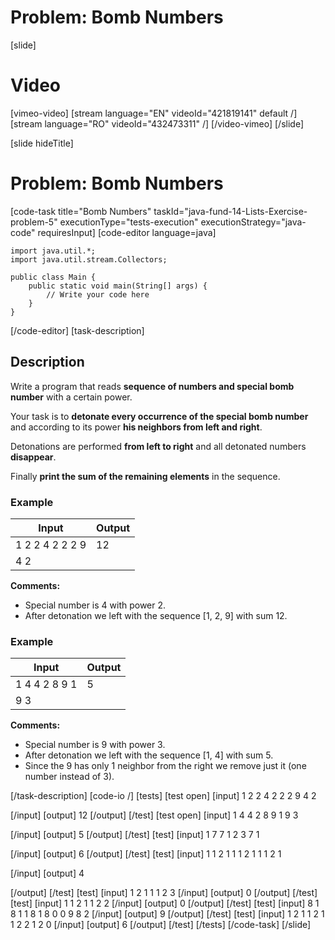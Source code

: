 # Problem: Bomb Numbers

[slide]
# Video

[vimeo-video]
[stream language="EN" videoId="421819141" default /]
[stream language="RO" videoId="432473311"  /]
[/video-vimeo]
[/slide]

[slide hideTitle]
# Problem: Bomb Numbers
[code-task title="Bomb Numbers" taskId="java-fund-14-Lists-Exercise-problem-5" executionType="tests-execution" executionStrategy="java-code" requiresInput]
[code-editor language=java]
```
import java.util.*;
import java.util.stream.Collectors;

public class Main {
    public static void main(String[] args) {
        // Write your code here
    }
}
```
[/code-editor]
[task-description]
## Description
Write a program that reads **sequence of numbers and special bomb number** with a certain power.

Your task is to **detonate every occurrence of the special bomb number** and according to its power **his neighbors from left and right**.

Detonations are performed **from left to right** and all detonated numbers **disappear**.

Finally **print the sum of the remaining elements** in the sequence.

### Example
| **Input** | **Output** |
| --- | --- |
| 1 2 2 4 2 2 2 9  | 12 |
| 4 2 | |

**Comments:**
- Special number is 4 with power 2. 
- After detonation we left with the sequence \[1, 2, 9\] with sum 12.

### Example
| **Input** | **Output** |
| --- | --- |
| 1 4 4 2 8 9 1 | 5 |
| 9 3 | |

**Comments:**
- Special number is 9 with power 3. 
- After detonation we left with the sequence \[1, 4\] with sum 5. 
- Since the 9 has only 1 neighbor from the right we remove just it (one number instead of 3).

[/task-description]
[code-io /]
[tests]
[test open]
[input]
1 2 2 4 2 2 2 9
4 2

[/input]
[output]
12
[/output]
[/test]
[test open]
[input]
1 4 4 2 8 9 1
9 3

[/input]
[output]
5
[/output]
[/test]
[test]
[input]
1 7 7 1 2 3
7 1

[/input]
[output]
6
[/output]
[/test]
[test]
[input]
1 1 2 1 1 1 2 1 1 1
2 1

[/input]
[output]
4

[/output]
[/test]
[test]
[input]
1 2 1 1 1
2 3
[/input]
[output]
0
[/output]
[/test]
[test]
[input]
1 1 2 1 1
2 2
[/input]
[output]
0
[/output]
[/test]
[test]
[input]
8 1 8 1 1 8 1 8 0 0 9
8 2
[/input]
[output]
9
[/output]
[/test]
[test]
[input]
1 2 1 1 2 1 1 2 2 1
2 0
[/input]
[output]
6
[/output]
[/test]
[/tests]
[/code-task]
[/slide]
